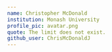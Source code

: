 ```yaml
---
name: Christopher McDonald
institution: Monash University
profile_pic: avatar.png
quote: The limit does not exist.
github_user: ChrisMcDonaldJ
---
```


